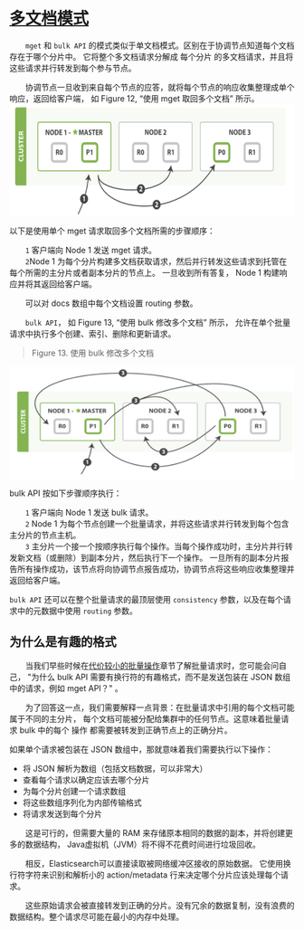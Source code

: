 # [多文档模式](06_multidocument_patterns.md)   
&emsp;&emsp;`mget` 和 `bulk API` 的模式类似于单文档模式。区别在于协调节点知道每个文档存在于哪个分片中。
它将整个多文档请求分解成 每个分片 的多文档请求，并且将这些请求并行转发到每个参与节点。

&emsp;&emsp;协调节点一旦收到来自每个节点的应答，就将每个节点的响应收集整理成单个响应，返回给客户端，
如 Figure 12, “使用 mget 取回多个文档” 所示。
<img src="./images/12_retrieving_multiple_documents_mget.png" width = "800" height = "200" 
alt="使用 mget 取回多个文档" align=center />

以下是使用单个 mget 请求取回多个文档所需的步骤顺序：

&emsp;&emsp;`1` 客户端向 Node 1 发送 mget 请求。    
&emsp;&emsp;`2`Node 1 为每个分片构建多文档获取请求，然后并行转发这些请求到托管在每个所需的主分片或者副本分片的节点上。
一旦收到所有答复， Node 1 构建响应并将其返回给客户端。    

&emsp;&emsp;可以对 docs 数组中每个文档设置 routing 参数。     

&emsp;&emsp;`bulk API`， 如 Figure 13, “使用 bulk 修改多个文档” 所示， 
允许在单个批量请求中执行多个创建、索引、删除和更新请求。
>Figure 13. 使用 bulk 修改多个文档

<img src="./images/13_multiple_document_changes_with_bulk.png" width = "800" height = "200" 
alt="使用 mget 取回多个文档" align=center />

bulk API 按如下步骤顺序执行：

&emsp;&emsp;`1` 客户端向 Node 1 发送 bulk 请求。     
&emsp;&emsp;`2` Node 1 为每个节点创建一个批量请求，并将这些请求并行转发到每个包含主分片的节点主机。     
&emsp;&emsp;`3` 主分片一个接一个按顺序执行每个操作。当每个操作成功时，主分片并行转发新文档（或删除）到副本分片，然后执行下一个操作。
一旦所有的副本分片报告所有操作成功，该节点将向协调节点报告成功，协调节点将这些响应收集整理并返回给客户端。     


`bulk API` 还可以在整个批量请求的最顶层使用 `consistency` 参数，以及在每个请求中的元数据中使用 `routing` 参数。
## 为什么是有趣的格式  
&emsp;&emsp;当我们早些时候在[代价较小的批量操作](basic/data_in_data_out/13_cheaper_in_bulk.md)章节了解批量请求时，您可能会问自己，
"为什么 bulk API 需要有换行符的有趣格式，而不是发送包装在 JSON 数组中的请求，例如 mget API？" 。

&emsp;&emsp;为了回答这一点，我们需要解释一点背景：在批量请求中引用的每个文档可能属于不同的主分片， 
每个文档可能被分配给集群中的任何节点。这意味着批量请求 bulk 中的每个 操作 都需要被转发到正确节点上的正确分片。

如果单个请求被包装在 JSON 数组中，那就意味着我们需要执行以下操作：

 - 将 JSON 解析为数组（包括文档数据，可以非常大）
 - 查看每个请求以确定应该去哪个分片
 - 为每个分片创建一个请求数组
 - 将这些数组序列化为内部传输格式
 - 将请求发送到每个分片
 
&emsp;&emsp;这是可行的，但需要大量的 RAM 来存储原本相同的数据的副本，并将创建更多的数据结构，
Java虚拟机（JVM）将不得不花费时间进行垃圾回收。

&emsp;&emsp;相反，Elasticsearch可以直接读取被网络缓冲区接收的原始数据。 
它使用换行符字符来识别和解析小的 action/metadata 行来决定哪个分片应该处理每个请求。

&emsp;&emsp;这些原始请求会被直接转发到正确的分片。没有冗余的数据复制，没有浪费的数据结构。整个请求尽可能在最小的内存中处理。


